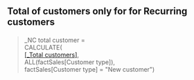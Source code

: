 <h2><p>Total of customers only for for Recurring customers</p></h2>

>_NC total customer = <br>
>CALCULATE(<br>
>    [[_Total customers]](/Measures/Overall/_Total%20customers.md),<br>
>    ALL(factSales[Customer type]),<br>
>    factSales[Customer type] = "New customer")